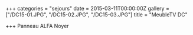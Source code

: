 +++
categories = "sejours"
date = 2015-03-11T00:00:00Z
gallery = ["/DC15-01.JPG", "/DC15-02.JPG", "/DC15-03.JPG"]
title = "MeubleTV DC"

+++
Panneau ALFA Noyer